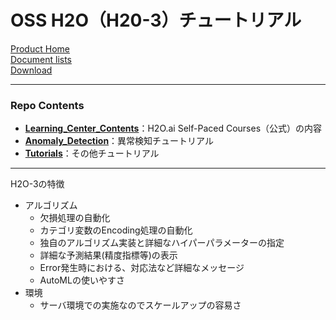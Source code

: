 # OSS H2O（H20-3）チュートリアル
  
[Product Home](https://www.h2o.ai/products/h2o/)  
[Document lists](https://docs.h2o.ai/h2o-3/index.html)  
[Download](https://h2o-release.s3.amazonaws.com/h2o/rel-zumbo/2/index.html)  
  
***
### Repo Contents
- [**Learning_Center_Contents**](./Learning_Center_Contents)：H2O.ai Self-Paced Courses（公式）の内容
- [**Anomaly_Detection**](./Anomaly_Detection)：異常検知チュートリアル
- [**Tutorials**](./Tutorials)：その他チュートリアル


***
H2O-3の特徴
- アルゴリズム
  - 欠損処理の自動化
  - カテゴリ変数のEncoding処理の自動化
  - 独自のアルゴリズム実装と詳細なハイパーパラメーターの指定
  - 詳細な予測結果(精度指標等)の表示
  - Error発生時における、対応法など詳細なメッセージ
  - AutoMLの使いやすさ
- 環境
  - サーバ環境での実施なのでスケールアップの容易さ

